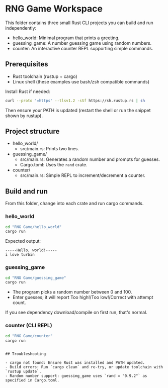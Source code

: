 # RNG Game Workspace

This folder contains three small Rust CLI projects you can build and run independently:

- hello_world: Minimal program that prints a greeting.
- guessing_game: A number guessing game using random numbers.
- counter: An interactive counter REPL supporting simple commands.

## Prerequisites

- Rust toolchain (rustup + cargo)
- Linux shell (these examples use bash/zsh compatible commands)

Install Rust if needed:

```sh
curl --proto '=https' --tlsv1.2 -sSf https://sh.rustup.rs | sh
```

Then ensure your PATH is updated (restart the shell or run the snippet shown by rustup).

## Project structure

- hello_world/
  - src/main.rs: Prints two lines.
- guessing_game/
  - src/main.rs: Generates a random number and prompts for guesses.
  - Cargo.toml: Uses the `rand` crate.
- counter/
  - src/main.rs: Simple REPL to increment/decrement a counter.

## Build and run

From this folder, change into each crate and run cargo commands.

### hello_world

```sh
cd "RNG Game/hello_world"
cargo run
```

Expected output:

```
-----Hello, world!-----
i love turbin
```

### guessing_game

```sh
cd "RNG Game/guessing_game"
cargo run
```

- The program picks a random number between 0 and 100.
- Enter guesses; it will report Too high!/Too low!/Correct with attempt count.

If you see dependency download/compile on first run, that's normal.

### counter (CLI REPL)

```sh
cd "RNG Game/counter"
cargo run
```


```

## Troubleshooting

- cargo not found: Ensure Rust was installed and PATH updated.
- Build errors: Run `cargo clean` and re-try, or update toolchain with `rustup update`.
- Random number support: guessing_game uses `rand = "0.9.2"` as specified in Cargo.toml.

